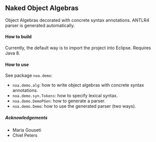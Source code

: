 
## Naked Object Algebras

Object Algebras decorated with concrete syntax annotations. ANTLR4 parser is generated automatically. 

#### How to build

Currently, the default way is to import the project into Eclipse. Requires Java 8.

#### How to use

See package `noa.demo`:

- `noa.demo.alg`: how to write object algebras with concrete syntax annotations.
- `noa.demo.syn.Tokens`: how to specify lexical syntax.
- `noa.demo.DemoPGen`: how to generate a parser.
- `noa.demo.Demo`: how to use the generated parser (two ways).

##### Acknowledgements

- Maria Gouseti
- Chiel Peters
